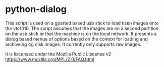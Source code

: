 python-dialog
=============
This script is used on a gparted based usb stick to load tizen images onto the vtc1010. The script assumes that the images are on a second partition on the usb stick or that the machine is on the local network. It presents a dialog based menue of options based on the context for loading and archiveing 4g disk images. It currently only supports raw images. 

It is liscensed under the Mozilla Public Liscense v2 https://www.mozilla.org/MPL/2.0/FAQ.html
